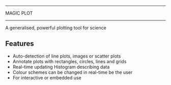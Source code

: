 **********
MAGIC PLOT
**********

A generalised, powerful plotting tool for science

Features
--------
- Auto-detection of line plots, images or scatter plots
- Annotate plots with rectangles, circles, lines and grids
- Real-time updating Histogram describing data
- Colour schemes can be changed in real-time be the user
- For interactive or embedded use
